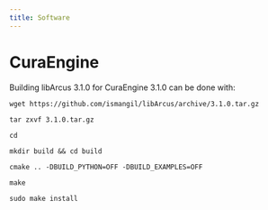 ```yaml
---
title: Software
---
```


# CuraEngine

Building libArcus 3.1.0 for CuraEngine 3.1.0 can be done with:

```
wget https://github.com/ismangil/libArcus/archive/3.1.0.tar.gz

tar zxvf 3.1.0.tar.gz

cd 

mkdir build && cd build

cmake .. -DBUILD_PYTHON=OFF -DBUILD_EXAMPLES=OFF

make

sudo make install
```


​